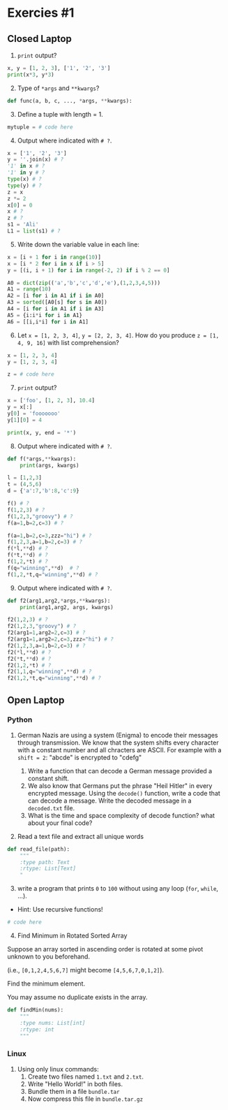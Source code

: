 # Exercies #1

## Closed Laptop

1. `print` output?

```python
x, y = [1, 2, 3], ['1', '2', '3']
print(x*3, y*3)
```

2. Type of `*args` and `**kwargs`?

```python
def func(a, b, c, ..., *args, **kwargs):
```

3. Define a tuple with length = 1.

```python
mytuple = # code here
```

4. Output where indicated with `# ?`.

```python
x = ['1', '2', '3']
y = ''.join(x) # ?
'1' in x # ?
'1' in y # ?
type(x) # ?
type(y) # ?
z = x
z *= 2
x[0] = 0
x # ?
z # ?
s1 = 'Ali'
L1 = list(s1) # ?
```

5. Write down the variable value in each line:

```python
x = [i + 1 for i in range(10)]
x = [i * 2 for i in x if i > 5]
y = [(i, i + 1) for i in range(-2, 2) if i % 2 == 0]
```

```python
A0 = dict(zip(('a','b','c','d','e'),(1,2,3,4,5)))
A1 = range(10)
A2 = [i for i in A1 if i in A0]
A3 = sorted([A0[s] for s in A0])
A4 = [i for i in A1 if i in A3]
A5 = {i:i*i for i in A1}
A6 = [[i,i*i] for i in A1]
```

6. Let `x = [1, 2, 3, 4]`, `y = [2, 2, 3, 4]`. How do you produce `z = [1, 4, 9, 16]` with list comprehension?

```python
x = [1, 2, 3, 4]
y = [1, 2, 3, 4]

z = # code here
```

7. `print` output?

```python
x = ['foo', [1, 2, 3], 10.4]
y = x[:]
y[0] = 'fooooooo'
y[1][0] = 4

print(x, y, end = '*')
```

8. Output where indicated with `# ?`.

```python
def f(*args,**kwargs):
    print(args, kwargs)

l = [1,2,3]
t = (4,5,6)
d = {'a':7,'b':8,'c':9}

f() # ?
f(1,2,3) # ?
f(1,2,3,"groovy") # ?
f(a=1,b=2,c=3) # ?

f(a=1,b=2,c=3,zzz="hi") # ?
f(1,2,3,a=1,b=2,c=3) # ?
f(*l,**d) # ?
f(*t,**d) # ?
f(1,2,*t) # ?
f(q="winning",**d)  # ?
f(1,2,*t,q="winning",**d) # ?
```

9. Output where indicated with `# ?`.

```python
def f2(arg1,arg2,*args,**kwargs):
    print(arg1,arg2, args, kwargs)

f2(1,2,3) # ?
f2(1,2,3,"groovy") # ?
f2(arg1=1,arg2=2,c=3) # ?
f2(arg1=1,arg2=2,c=3,zzz="hi") # ?
f2(1,2,3,a=1,b=2,c=3) # ?
f2(*l,**d) # ?
f2(*t,**d) # ?
f2(1,2,*t) # ?
f2(1,1,q="winning",**d) # ?
f2(1,2,*t,q="winning",**d) # ?
```

## Open Laptop

### Python
1. German Nazis are using a system (Enigma) to encode their messages through transmission. We know that the system shifts every character with a constant number and all chracters are ASCII. For example with a `shift = 2`: "abcde" is encrypted to "cdefg"

   1. Write a function that can decode a German message provided a constant shift.
   2. We also know that Germans put the phrase "Heil Hitler" in every encrypted message. Using the `decode()` function, write a code that can decode a message. Write the decoded message in a `decoded.txt` file.
   3. What is the time and space complexity of decode function? what about your final code?

2. Read a text file and extract all unique words

```python
def read_file(path):
    """
    :type path: Text
    :rtype: List[Text]
    "
```
3. write a program that prints `0` to `100` without using any loop (`for`, `while`, ...).

- Hint: Use recursive functions!
```python
# code here
```

4. Find Minimum in Rotated Sorted Array

Suppose an array sorted in ascending order is rotated at some pivot unknown to you beforehand.

(i.e.,  `[0,1,2,4,5,6,7]` might become  `[4,5,6,7,0,1,2]`).

Find the minimum element.

You may assume no duplicate exists in the array.

```python
def findMin(nums):
    """
    :type nums: List[int]
    :rtype: int
    """
```

### Linux
1. Using only linux commands:
   1. Create two files named `1.txt` and `2.txt`.
   2. Write "Hello World!" in both files.
   3. Bundle them in a file `bundle.tar`
   4. Now compress this file in `bundle.tar.gz`

